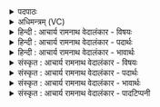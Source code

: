 <details><summary>पदपाठः</summary>

वि꣣भोः꣢। वि꣣। भोः꣢। ते꣣। इन्द्र। रा꣡ध꣢꣯सः। वि꣣भ्वी꣢। वि। भ्वी꣢। रा꣣तिः꣢। श꣣तक्रतो। शत। क्रतो। अ꣡थ꣢꣯। नः꣣। विश्वचर्षणे। विश्व। चर्षणे। द्युम्न꣢म्। सु꣣दत्र। सु। दत्र। मँहय। ३६६।
</details>

<details><summary>अधिमन्त्रम् (VC)</summary>

- इन्द्रः
- अत्रिर्भौमः
- अनुष्टुप्
- गान्धारः
- ऐन्द्रं काण्डम्
</details>

<details><summary>हिन्दी : आचार्य रामनाथ वेदालंकार - विषयः</summary>

अगले मन्त्र में इन्द्र से याचना की गयी है।
</details>

<details><summary>हिन्दी : आचार्य रामनाथ वेदालंकार - पदार्थः</summary>

पदार्थान्वयभाषाः -  हे (शतक्रतो) बहुत ज्ञानी तथा बहुत-से कर्मों को करनेवाले (इन्द्र) विश्वम्भर परमात्मन् ! (विभोः ते) व्यापक आपके (राधसः) शम, दम, न्याय, सत्य, अहिंसा आदि आध्यात्मिक और चाँदी, सोना, हीरा, मोती, मणि, माणिक्य, विद्या, आरोग्य, यश, चक्रवर्ती राज्य आदि भौतिक धन की (रातिः) देन (विभ्वी) बड़ी व्यापक है। (अथ) इस कारण, हे (विश्वचर्षणे) विश्वद्रष्टा ! हे (सुदत्र) शुभ दानी जगदीश्वर ! आप (नः) हमारे लिए (द्युम्नम्) आत्मिक तेज, भौतिक धन और उससे उत्पन्न होनेवाले यश को (मंहय) प्रदान कीजिए ॥ इस मन्त्र की राजा तथा आचार्य के पक्ष में भी अर्थयोजना करनी चाहिए। व्यापक धनवाले राजा का धनदान व्यापक होता है, और व्यापक विद्यावाले आचार्य का विद्यादान व्यापक होता है। राजा गुप्तचर रूपी आँखों से सकलद्रष्टा होता है, और आचार्य अपने ज्ञान के बल से सकलद्रष्टा होता है ॥७॥ इस मन्त्र में ‘विभु परमात्मा की देन भी विभु है’ इसमें समालङ्कार व्यङ्ग्य है, क्योंकि समालङ्कार वहाँ होता है, जहाँ अनुरूप वस्तुओं के मिलन की प्रशंसा होती है ॥७॥
</details>

<details><summary>हिन्दी : आचार्य रामनाथ वेदालंकार - भावार्थः</summary>

भावार्थभाषाः -  जो जगदीश्वर, राजा और आचार्य धन, विद्या, तेज, यश आदि की प्रचुर वर्षा करते हैं, वे हमारे लिए भी इनकी धारा को प्रवाहित करें ॥७॥
</details>

<details><summary>संस्कृत : आचार्य रामनाथ वेदालंकार - विषयः</summary>

अथेन्द्रः प्रार्थ्यते।
</details>

<details><summary>संस्कृत : आचार्य रामनाथ वेदालंकार - पदार्थः</summary>

पदार्थान्वयभाषाः -  हे (शतक्रतो) बहुप्रज्ञ, बहुकर्मन् (इन्द्र) विश्वम्भर परमात्मन् ! (विभोः) व्यापकस्य (ते) तव (राधसः) शमदमन्यायसत्याहिंसादेः आध्यात्मिकस्य, भौतिकस्य रजतस्वर्णहीरकमुक्तामणिमाणिक्यविद्यारोग्ययशश्चक्रवर्ति-राज्यादेश्च (रातिः) दत्तिः (विभ्वी) व्यापिनी वर्तते। (अथ) अतः कारणात् हे (विश्वचर्षणे) विश्वद्रष्टः ! विश्वचर्षणिरिति पश्यतिकर्मसु पठितम्। निघं० ३।११। हे (सुदत्र) शोभनदान जगदीश्वर ! त्वम् (नः) अस्मभ्यम् (द्युम्नम्) आध्यात्मिकं तेजो भौतिकं धनं, तज्जन्यं यशश्च। द्युम्नमिति धननाम। निघं० २।१०। द्युम्नं द्योततेः यशो वाऽन्नं वा। निरु० ५।५। (मंहय) प्रयच्छ। मंहते दानकर्मा। निघं० ३।२०। तत्रैव मंहयतिरपि पठितव्यः ॥ मन्त्रोऽयं नृपतिपक्षे आचार्यपक्षे चापि योजनीयः। विभुधनस्य नृपस्य धनदानं विभु, विभुविद्यस्याचार्यस्य च विद्यादानं विभु भवति। नृपश्चारचक्षुभिर्विश्वद्रष्टा, आचार्यश्च ज्ञानबलेन विश्वद्रष्टा ॥७॥२ अत्र ‘विभोः राधसः रातिरपि विभ्वी’ इति समालङ्कारो ध्वन्यते, ‘समं स्यादानुरूप्येण श्लाघा योग्यस्य वस्तुनः’ (सा० द० १०।७१) इति तल्लक्षणात् ॥७॥
</details>

<details><summary>संस्कृत : आचार्य रामनाथ वेदालंकार - भावार्थः</summary>

भावार्थभाषाः -  यो जगदीश्वरो नृपतिराचार्यश्च धनविद्यातेजःकीर्त्यादेः प्रचुरां वृष्टिं करोति सोऽस्मभ्यमपि तद्धारां प्रवाहयेत् ॥७॥
</details>

<details><summary>संस्कृत : आचार्य रामनाथ वेदालंकार - पादटिप्पनी</summary>

टिप्पणी:   १. ऋ० ५।३८।१ ‘विभोष्ट’, ‘अथा’, ‘द्युम्नं’, ‘सुदत्र’, इत्यत्र क्रमेण ‘उरोष्ट’, ‘अधा’, ‘द्युम्ना’, ‘सुक्षत्र’ इति पाठः। २. ऋग्भाष्ये दयानन्दर्षिर्मन्त्रमेतं राजप्रजाविषये व्याख्यातवान्।
</details>
